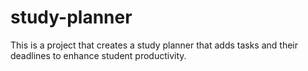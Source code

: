 # study-planner
This is a project that creates a study planner that adds tasks and their deadlines to enhance student productivity.
